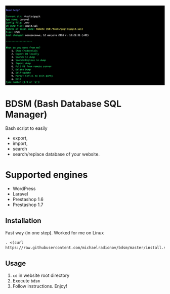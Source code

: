 ![usage](/pic/pic1.png)

# BDSM (Bash Database SQL Manager)

Bash script to easily
- export,
- import,
- search
- search/replace database of your website.

# Supported engines
- WordPress
- Laravel
- Prestashop 1.6
- Prestashop 1.7

## Installation
Fast way (in one step). Worked for me on Linux
```
. <(curl https://raw.githubusercontent.com/michaelradionov/bdsm/master/install.sh)
```


## Usage

1. `cd` in website root directory
2. Execute `bdsm`
3. Follow instructions. Enjoy!
